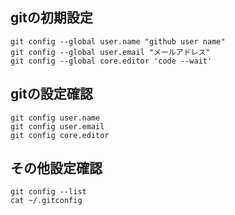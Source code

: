 ## gitの初期設定
    git config --global user.name "github user name"
    git config --global user.email "メールアドレス"
    git config --global core.editor 'code --wait'
    


    

## gitの設定確認
    git config user.name
    git config user.email
    git config core.editor
    
    

## その他設定確認
    git config --list
    cat ~/.gitconfig
    
